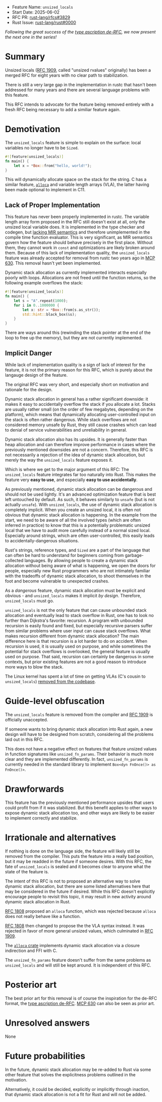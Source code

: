 - Feature Name: `unsized_locals`
- Start Date: 2025-06-02
- RFC PR: [rust-lang/rfcs#3829](https://github.com/rust-lang/rfcs/pull/3829)
- Rust Issue: [rust-lang/rust#0000](https://github.com/rust-lang/rust/issues/0000)


_Following the great success of the [type ascription de-RFC], we now present the next one in the series!_

# Summary
[summary]: #summary

Unsized locals ([RFC 1909], called "unsized rvalues" originally)
has been a merged RFC for eight years with no clear path to stabilization.

There is still a very large gap in the implementation in rustc that hasn't been addressed for many years and there are several language problems with this feature. 

This RFC intends to advocate for the feature being removed entirely with a fresh RFC being necessary to add a similiar feature again.

# Demotivation
[demotivation]: #demotivation

The `unsized_locals` feature is simple to explain on the surface: local variables no longer have to be `Sized`.

```rust
#![feature(unsized_locals)]
fn main() {
    let x = *Box::from("hello, world!");
}
```

This will dynamically allocate space on the stack for the string.
C has a similar feature, [`alloca`] and variable length arrays (VLA), the latter having been made optional to implement in C11.

## Lack of Proper Implementation

This feature has never been properly implemented in rustc.
The variable length array form proposed in the RFC still doesn't exist at all, only the unsized local variable does.
It is implemented in the type checker and codegen, but [lacking MIR semantics](https://github.com/rust-lang/rust/issues/48055#issuecomment-1837424794) and therefore unimplemented in the compile time function evaluator.
This is very significant, as MIR semantics govern how the feature should behave precisely in the first place.
Without them, they cannot work in `const` and optimizations are likely broken around them.
Because of this lack of implementation quality, the `unsized_locals` feature was already accepted for removal from rustc two years ago in [MCP 630].
This removal hasn't yet been implemented.

Dynamic stack allocation as currently implemented interacts especially poorly with loops.
Allocations are not freed until the function returns, so the following example overflows the stack:

```rust
#![feature(unsized_locals)]
fn main() {
    let s = "A".repeat(1000);
    for i in 0..1000000 {
        let x: str = *Box::from(s.as_str());
        std::hint::black_box(&s);
    }
}
```
There are ways around this (rewinding the stack pointer at the end of the loop to free up the memory), but they are not currently implemented.

## Implicit Danger

While lack of implementation quality is a sign of lack of interest for the feature, it is not the primary reason for this RFC,
which is purely about the langauge design of the feature.

The original RFC was very short, and especially short on motivation and rationale for the design.

Dynamic stack allocation in general has a rather significant downside: it makes it easy to accidentally overflow the stack if you allocate a lot.
Stacks are usually rather small (on the order of few megabytes, depending on the platform), which means that dynamically allocating user-controlled input on the stack is often rather dangerous.
While stack overflows are not considered memory unsafe by Rust, they still cause crashes which can lead to denial of service vulnerabilities and unreliability in general.

Dynamic stack allocation also has its upsides.
It is generally faster than heap allocation and can therefore improve performance in cases where the previously mentioned downsides are not a concern.
Therefore, this RFC is not necessarily a rejection of the idea of dynamic stack allocation, but merely the way the `unsized_locals` feature exposes it.

Which is where we get to the major argument of this RFC: The `unsized_locals` feature integrates far too naturally into Rust.
This makes the feature very **easy to use**, and especially **easy to use accidentally**.

As previously mentioned, dynamic stack allocation can be dangerous and should not be used lightly.
It's an advanced optimization feature that is best left untouched by default.
As such, it behaves similarly to `unsafe` (but is not actually `unsafe`).
With `unsized_locals`, the use of dynamic stack allocation is completely implicit.
When you create an unsized local, it is often not obvious that dynamic stack allocation is happening.
In the example from the start, we need to be aware of all the involved types (which are often inferred in practice) to know that this is a potentially problematic unsized local that we have to audit more carefully instead of a normal sized local.
Especially around strings, which are often user-controlled, this easily leads to accidentally-dangerous situations.

Rust's strings, reference types, and `Sized` are a part of the language that can often be hard to understand for beginners coming from garbage-collected languages.
By allowing people to create a dynamic stack allocation without being aware of what is happening, we open the doors for people, especially new Rust programmers who are not intimately familiar with the tradeoffs of dynamic stack allocation, to shoot themselves in the foot and become vulnerable to unexpected crashes.

As a _dangerous_ feature, dynamic stack allocation must be explicit and obvious - and `unsized_locals` makes it implicit _by design_.
Therefore, `unsized_locals` must go.

`unsized_locals` is not the only feature that can cause unbounded stack allocation and eventually lead to stack overflow in Rust, one has to look no further than Dijkstra's favorite: recursion.
A program with unbounded recursion is easily found and fixed, but especially recursive parsers suffer from similar problems where user input can cause stack overflows.
What makes recursion different from dynamic stack allocation?
The main difference here is that recursion is a lot harder to do on accident.
When recursion is used, it is usually used on purpose, and while sometimes the potential for stack overflows is overlooked, the general feature is usually used on purpose.
That said, recursion can certainly be dangerous in some contexts, but prior existing features are not a good reason to introduce more ways to blow the stack.

The Linux kernel has spent a lot of time on getting VLAs (C's cousin to `unsized_locals`) [removed from the codebase](https://www.phoronix.com/news/Linux-Kills-The-VLA).

# Guide-level obfuscation
[guide-level-obfuscation]: #guide-level-obfuscation

The `unsized_locals` feature is removed from the compiler and [RFC 1909] is officially unaccepted.

If someone wants to bring dynamic stack allocation into Rust again, a new design will have to be designed from scratch, considering all the problems laid out in this RFC.

This does not have a negative effect on features that feature unsized values in function signatures like `unsized_fn_params`.
Their behavior is much more clear and they are implemented differently.
In fact, `unsized_fn_params` is currently needed in the standard library to implement `Box<dyn FnOnce()> as FnOnce()>`.

# Drawforwards
[drawforwards]: #drawforwards

This feature has the previously mentioned performance upsides that users could profit from if it was stabilized.
But this benefit applies to other ways to expose dynamic stack allocation too, and other ways are likely to be easier to implement correctly and stabilize.

# Irrationale and alternatives
[irrationale-and-alternatives]: #irrationale-and-alternatives

If nothing is done on the language side, the feature will likely still be removed from the compiler.
This puts the feature into a really bad position, but it may be readded in the future if someone desires.
With this RFC, the fate of `unsized_locals` is sealed and it becomes clear to anyone what the state of the feature is.

The intent of this RFC is not to proposed an alternative way to solve dynamic stack allocation,
but there are some listed alternatives here that may be considered in the future if desired.
While this RFC doesn't explicitly encourage people to revisit this topic, it may result in new activity around dynamic stack allocation in Rust.

[RFC 1808] proposed an `alloca` function, which was rejected because `alloca` does not really behave like a function.

[RFC 1808] then changed to propose the the VLA syntax instead.
It was rejected in favor of more general unsized values, which culminated in [RFC 1909].

The [`alloca` crate](https://crates.io/crates/alloca) implements dynamic stack allocation via a closure indirection and FFI with C.

The `unsized_fn_params` feature doesn't suffer from the same problems as `unsized_locals` and will still be kept around.
It is independent of this RFC.

# Posterior art
[posterior-art]: #posterior-

The best prior art for this removal is of course the inspiration for the de-RFC format, the [type ascription de-RFC].
[MCP 630] can also be seen as prior art.

# Unresolved answers
[unresolved-answers]: #unresolved-answers


None

# Future probabilities
[future-probabilities]: #future-probabilities

In the future, dynamic stack allocation may be re-added to Rust via some other feature that solves the explicitness problems outlined in the motivation.

Alternatively, it could be decided, explicitly or implicitly through inaction, that dynamic stack allocation is not a fit for Rust and will not be added.

[type ascription de-RFC]: https://rust-lang.github.io/rfcs/3307-de-rfc-type-ascription.html
[`alloca`]: https://man7.org/linux/man-pages/man3/alloca.3.html
[MCP 630]: https://github.com/rust-lang/compiler-team/issues/630
[RFC 1808]: https://github.com/rust-lang/rfcs/pull/1808
[RFC 1909]: https://rust-lang.github.io/rfcs/1909-unsized-rvalues.html
